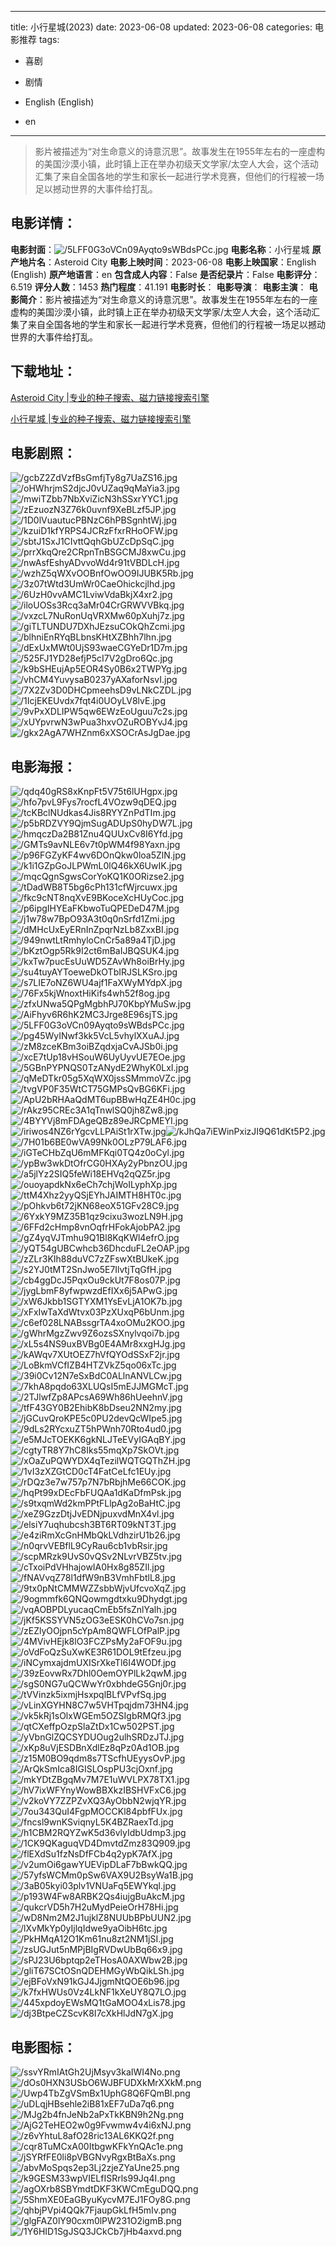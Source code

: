 
---
title: 小行星城(2023)
date: 2023-06-08
updated: 2023-06-08
categories: 电影推荐
tags:
- 喜剧
- 剧情

- English (English)
- en
---


> 影片被描述为“对生命意义的诗意沉思”。故事发生在1955年左右的一座虚构的美国沙漠小镇，此时镇上正在举办初级天文学家/太空人大会，这个活动汇集了来自全国各地的学生和家长一起进行学术竞赛，但他们的行程被一场足以撼动世界的大事件给打乱。

## **电影详情**：

**电影封面**：<img src="https://image.tmdb.org/t/p/w200/5LFF0G3oVCn09Ayqto9sWBdsPCc.jpg" alt="/5LFF0G3oVCn09Ayqto9sWBdsPCc.jpg" title="/5LFF0G3oVCn09Ayqto9sWBdsPCc.jpg">
**电影名称**：小行星城
**原产地片名**：Asteroid City
**电影上映时间**：2023-06-08
**电影上映国家**：English (English)
**原产地语言**：en
**包含成人内容**：False
**是否纪录片**：False
**电影评分**：6.519
**评分人数**：1453
**热门程度**：41.191
**电影时长**：
**电影导演**：
**电影主演**：
**电影简介**：影片被描述为“对生命意义的诗意沉思”。故事发生在1955年左右的一座虚构的美国沙漠小镇，此时镇上正在举办初级天文学家/太空人大会，这个活动汇集了来自全国各地的学生和家长一起进行学术竞赛，但他们的行程被一场足以撼动世界的大事件给打乱。

## **下载地址**：
[Asteroid City |专业的种子搜索、磁力链接搜索引擎](https://movie.amd794.com:2083/?search=Asteroid%20City&ordering=&mode=match_phrase&page_size=10&page=1)

[小行星城 |专业的种子搜索、磁力链接搜索引擎](https://movie.amd794.com:2083/?search=%E5%B0%8F%E8%A1%8C%E6%98%9F%E5%9F%8E&ordering=&mode=match_phrase&page_size=10&page=1)
 

## **电影剧照**：
<img src="https://image.tmdb.org/t/p/original/gcbZ2ZdVzfBsGmfjTy8g7UaZS16.jpg" alt="/gcbZ2ZdVzfBsGmfjTy8g7UaZS16.jpg" title="/gcbZ2ZdVzfBsGmfjTy8g7UaZS16.jpg"><img src="https://image.tmdb.org/t/p/original/oHWhrjmS2djcJ0vUZaq9qMaYia3.jpg" alt="/oHWhrjmS2djcJ0vUZaq9qMaYia3.jpg" title="/oHWhrjmS2djcJ0vUZaq9qMaYia3.jpg"><img src="https://image.tmdb.org/t/p/original/mwiTZbb7NbXviZicN3hSSxrYYC1.jpg" alt="/mwiTZbb7NbXviZicN3hSSxrYYC1.jpg" title="/mwiTZbb7NbXviZicN3hSSxrYYC1.jpg"><img src="https://image.tmdb.org/t/p/original/zEzuozN3Z76k0uvnf9XeBLzf5JP.jpg" alt="/zEzuozN3Z76k0uvnf9XeBLzf5JP.jpg" title="/zEzuozN3Z76k0uvnf9XeBLzf5JP.jpg"><img src="https://image.tmdb.org/t/p/original/1D0lVuautucPBNzC6hPBSgnhtWj.jpg" alt="/1D0lVuautucPBNzC6hPBSgnhtWj.jpg" title="/1D0lVuautucPBNzC6hPBSgnhtWj.jpg"><img src="https://image.tmdb.org/t/p/original/kzuiD1kfYRPS4JCRzFfxrRHoOFW.jpg" alt="/kzuiD1kfYRPS4JCRzFfxrRHoOFW.jpg" title="/kzuiD1kfYRPS4JCRzFfxrRHoOFW.jpg"><img src="https://image.tmdb.org/t/p/original/sbtJ1SxJ1CIvttQqhGbUZcDpSqC.jpg" alt="/sbtJ1SxJ1CIvttQqhGbUZcDpSqC.jpg" title="/sbtJ1SxJ1CIvttQqhGbUZcDpSqC.jpg"><img src="https://image.tmdb.org/t/p/original/prrXkqQre2CRpnTnBSGCMJ8xwCu.jpg" alt="/prrXkqQre2CRpnTnBSGCMJ8xwCu.jpg" title="/prrXkqQre2CRpnTnBSGCMJ8xwCu.jpg"><img src="https://image.tmdb.org/t/p/original/nwAsfEshyADvvoWd4r91tVBDLcH.jpg" alt="/nwAsfEshyADvvoWd4r91tVBDLcH.jpg" title="/nwAsfEshyADvvoWd4r91tVBDLcH.jpg"><img src="https://image.tmdb.org/t/p/original/wzhZ5qWXvOOBnfOwOO9IJUBK5Rb.jpg" alt="/wzhZ5qWXvOOBnfOwOO9IJUBK5Rb.jpg" title="/wzhZ5qWXvOOBnfOwOO9IJUBK5Rb.jpg"><img src="https://image.tmdb.org/t/p/original/3z07tWtd3UmWr0CaeOhickcjlhd.jpg" alt="/3z07tWtd3UmWr0CaeOhickcjlhd.jpg" title="/3z07tWtd3UmWr0CaeOhickcjlhd.jpg"><img src="https://image.tmdb.org/t/p/original/6UzH0vvAMC1LviwVdaBkjX4xr2.jpg" alt="/6UzH0vvAMC1LviwVdaBkjX4xr2.jpg" title="/6UzH0vvAMC1LviwVdaBkjX4xr2.jpg"><img src="https://image.tmdb.org/t/p/original/iloUOSs3Rcq3aMr04CrGRWVVBkq.jpg" alt="/iloUOSs3Rcq3aMr04CrGRWVVBkq.jpg" title="/iloUOSs3Rcq3aMr04CrGRWVVBkq.jpg"><img src="https://image.tmdb.org/t/p/original/vxzcL7NuRonUqVRXMw60pXuhj7z.jpg" alt="/vxzcL7NuRonUqVRXMw60pXuhj7z.jpg" title="/vxzcL7NuRonUqVRXMw60pXuhj7z.jpg"><img src="https://image.tmdb.org/t/p/original/giTLTUNDU7DXhJEzsuCOkQhZcmi.jpg" alt="/giTLTUNDU7DXhJEzsuCOkQhZcmi.jpg" title="/giTLTUNDU7DXhJEzsuCOkQhZcmi.jpg"><img src="https://image.tmdb.org/t/p/original/blhniEnRYqBLbnsKHtXZBhh7lhn.jpg" alt="/blhniEnRYqBLbnsKHtXZBhh7lhn.jpg" title="/blhniEnRYqBLbnsKHtXZBhh7lhn.jpg"><img src="https://image.tmdb.org/t/p/original/dExUxMWt0UjS93waeCGYeDr1D7m.jpg" alt="/dExUxMWt0UjS93waeCGYeDr1D7m.jpg" title="/dExUxMWt0UjS93waeCGYeDr1D7m.jpg"><img src="https://image.tmdb.org/t/p/original/525FJ1YD28efjP5cI7V2gDro6Qc.jpg" alt="/525FJ1YD28efjP5cI7V2gDro6Qc.jpg" title="/525FJ1YD28efjP5cI7V2gDro6Qc.jpg"><img src="https://image.tmdb.org/t/p/original/k9bSHEujAp5EOR4Sy0B6x2TWPYg.jpg" alt="/k9bSHEujAp5EOR4Sy0B6x2TWPYg.jpg" title="/k9bSHEujAp5EOR4Sy0B6x2TWPYg.jpg"><img src="https://image.tmdb.org/t/p/original/vhCM4YuvysaB0237yAXaforNsvI.jpg" alt="/vhCM4YuvysaB0237yAXaforNsvI.jpg" title="/vhCM4YuvysaB0237yAXaforNsvI.jpg"><img src="https://image.tmdb.org/t/p/original/7X2Zv3D0DHCpmeehsD9vLNkCZDL.jpg" alt="/7X2Zv3D0DHCpmeehsD9vLNkCZDL.jpg" title="/7X2Zv3D0DHCpmeehsD9vLNkCZDL.jpg"><img src="https://image.tmdb.org/t/p/original/1IcjEKEUvdx7fqt4i0UOyLV8lvE.jpg" alt="/1IcjEKEUvdx7fqt4i0UOyLV8lvE.jpg" title="/1IcjEKEUvdx7fqt4i0UOyLV8lvE.jpg"><img src="https://image.tmdb.org/t/p/original/9vPxXDLIPW5qw6EWzEoUguu7c2s.jpg" alt="/9vPxXDLIPW5qw6EWzEoUguu7c2s.jpg" title="/9vPxXDLIPW5qw6EWzEoUguu7c2s.jpg"><img src="https://image.tmdb.org/t/p/original/xUYpvrwN3wPua3hxvOZuROBYvJ4.jpg" alt="/xUYpvrwN3wPua3hxvOZuROBYvJ4.jpg" title="/xUYpvrwN3wPua3hxvOZuROBYvJ4.jpg"><img src="https://image.tmdb.org/t/p/original/gkx2AgA7WHZnm6xXSOCrAsJgDae.jpg" alt="/gkx2AgA7WHZnm6xXSOCrAsJgDae.jpg" title="/gkx2AgA7WHZnm6xXSOCrAsJgDae.jpg">

## **电影海报**：
<img src="https://image.tmdb.org/t/p/original/qdq40gRS8xKnpFt5V75t6lUHgpx.jpg" alt="/qdq40gRS8xKnpFt5V75t6lUHgpx.jpg" title="/qdq40gRS8xKnpFt5V75t6lUHgpx.jpg"><img src="https://image.tmdb.org/t/p/original/hfo7pvL9Fys7rocfL4VOzw9qDEQ.jpg" alt="/hfo7pvL9Fys7rocfL4VOzw9qDEQ.jpg" title="/hfo7pvL9Fys7rocfL4VOzw9qDEQ.jpg"><img src="https://image.tmdb.org/t/p/original/tcKBclNUdkas4Jis8RYYZnPdTIm.jpg" alt="/tcKBclNUdkas4Jis8RYYZnPdTIm.jpg" title="/tcKBclNUdkas4Jis8RYYZnPdTIm.jpg"><img src="https://image.tmdb.org/t/p/original/p5bRDZVY9QjmSugADUpS0hyDW7L.jpg" alt="/p5bRDZVY9QjmSugADUpS0hyDW7L.jpg" title="/p5bRDZVY9QjmSugADUpS0hyDW7L.jpg"><img src="https://image.tmdb.org/t/p/original/hmqczDa2B81Znu4QUUxCv8I6Yfd.jpg" alt="/hmqczDa2B81Znu4QUUxCv8I6Yfd.jpg" title="/hmqczDa2B81Znu4QUUxCv8I6Yfd.jpg"><img src="https://image.tmdb.org/t/p/original/GMTs9avNLE6v7t0pWM4f98Yaxn.jpg" alt="/GMTs9avNLE6v7t0pWM4f98Yaxn.jpg" title="/GMTs9avNLE6v7t0pWM4f98Yaxn.jpg"><img src="https://image.tmdb.org/t/p/original/p96FGZyKF4wv6DOnQkw0loa5ZlN.jpg" alt="/p96FGZyKF4wv6DOnQkw0loa5ZlN.jpg" title="/p96FGZyKF4wv6DOnQkw0loa5ZlN.jpg"><img src="https://image.tmdb.org/t/p/original/k1i1GZpGoJLPWmL0lQ46kX6UwIK.jpg" alt="/k1i1GZpGoJLPWmL0lQ46kX6UwIK.jpg" title="/k1i1GZpGoJLPWmL0lQ46kX6UwIK.jpg"><img src="https://image.tmdb.org/t/p/original/mqcQgnSgwsCorYoKQ1K0ORizse2.jpg" alt="/mqcQgnSgwsCorYoKQ1K0ORizse2.jpg" title="/mqcQgnSgwsCorYoKQ1K0ORizse2.jpg"><img src="https://image.tmdb.org/t/p/original/tDadWB8T5bg6cPh131cfWjrcuwx.jpg" alt="/tDadWB8T5bg6cPh131cfWjrcuwx.jpg" title="/tDadWB8T5bg6cPh131cfWjrcuwx.jpg"><img src="https://image.tmdb.org/t/p/original/fkc9cNT8nqXvE9BKoceXcHUyCoc.jpg" alt="/fkc9cNT8nqXvE9BKoceXcHUyCoc.jpg" title="/fkc9cNT8nqXvE9BKoceXcHUyCoc.jpg"><img src="https://image.tmdb.org/t/p/original/p6ipgIHYEaFKbwoTuQPEDeD47M.jpg" alt="/p6ipgIHYEaFKbwoTuQPEDeD47M.jpg" title="/p6ipgIHYEaFKbwoTuQPEDeD47M.jpg"><img src="https://image.tmdb.org/t/p/original/j1w78w7BpO93A3t0q0nSrfd1Zmi.jpg" alt="/j1w78w7BpO93A3t0q0nSrfd1Zmi.jpg" title="/j1w78w7BpO93A3t0q0nSrfd1Zmi.jpg"><img src="https://image.tmdb.org/t/p/original/dMHcUxEyERnInZpqrNzLb8ZxxBI.jpg" alt="/dMHcUxEyERnInZpqrNzLb8ZxxBI.jpg" title="/dMHcUxEyERnInZpqrNzLb8ZxxBI.jpg"><img src="https://image.tmdb.org/t/p/original/949nwtLtRmhyloCnCr5a89a4TjD.jpg" alt="/949nwtLtRmhyloCnCr5a89a4TjD.jpg" title="/949nwtLtRmhyloCnCr5a89a4TjD.jpg"><img src="https://image.tmdb.org/t/p/original/bKztOgp5Rk9I2ct6mBaIJBQSUK4.jpg" alt="/bKztOgp5Rk9I2ct6mBaIJBQSUK4.jpg" title="/bKztOgp5Rk9I2ct6mBaIJBQSUK4.jpg"><img src="https://image.tmdb.org/t/p/original/kxTw7pucEsUuWD5ZAvWh8oiBrHy.jpg" alt="/kxTw7pucEsUuWD5ZAvWh8oiBrHy.jpg" title="/kxTw7pucEsUuWD5ZAvWh8oiBrHy.jpg"><img src="https://image.tmdb.org/t/p/original/su4tuyAYToeweDkOTbIRJSLKSro.jpg" alt="/su4tuyAYToeweDkOTbIRJSLKSro.jpg" title="/su4tuyAYToeweDkOTbIRJSLKSro.jpg"><img src="https://image.tmdb.org/t/p/original/s7LIE7oNZ6WU4ajf1FaXWyMYdpX.jpg" alt="/s7LIE7oNZ6WU4ajf1FaXWyMYdpX.jpg" title="/s7LIE7oNZ6WU4ajf1FaXWyMYdpX.jpg"><img src="https://image.tmdb.org/t/p/original/76Fx5kjWnoxtHiKifs4wh52f8og.jpg" alt="/76Fx5kjWnoxtHiKifs4wh52f8og.jpg" title="/76Fx5kjWnoxtHiKifs4wh52f8og.jpg"><img src="https://image.tmdb.org/t/p/original/zfxUNwa5QPgMgbhPJ70KbpYMuSw.jpg" alt="/zfxUNwa5QPgMgbhPJ70KbpYMuSw.jpg" title="/zfxUNwa5QPgMgbhPJ70KbpYMuSw.jpg"><img src="https://image.tmdb.org/t/p/original/AiFhyv6R6hK2MC3Jrge8E96sjTS.jpg" alt="/AiFhyv6R6hK2MC3Jrge8E96sjTS.jpg" title="/AiFhyv6R6hK2MC3Jrge8E96sjTS.jpg"><img src="https://image.tmdb.org/t/p/original/5LFF0G3oVCn09Ayqto9sWBdsPCc.jpg" alt="/5LFF0G3oVCn09Ayqto9sWBdsPCc.jpg" title="/5LFF0G3oVCn09Ayqto9sWBdsPCc.jpg"><img src="https://image.tmdb.org/t/p/original/pg45WyINwf3kk5VcL5vhylXXuAJ.jpg" alt="/pg45WyINwf3kk5VcL5vhylXXuAJ.jpg" title="/pg45WyINwf3kk5VcL5vhylXXuAJ.jpg"><img src="https://image.tmdb.org/t/p/original/zM8zceKBm3oiBZqdxjaCvAJSb0i.jpg" alt="/zM8zceKBm3oiBZqdxjaCvAJSb0i.jpg" title="/zM8zceKBm3oiBZqdxjaCvAJSb0i.jpg"><img src="https://image.tmdb.org/t/p/original/xcE7tUp18vHSouW6UyUyvUE7EOe.jpg" alt="/xcE7tUp18vHSouW6UyUyvUE7EOe.jpg" title="/xcE7tUp18vHSouW6UyUyvUE7EOe.jpg"><img src="https://image.tmdb.org/t/p/original/5GBnPYPNQS0TzANydE2WhyK0LxI.jpg" alt="/5GBnPYPNQS0TzANydE2WhyK0LxI.jpg" title="/5GBnPYPNQS0TzANydE2WhyK0LxI.jpg"><img src="https://image.tmdb.org/t/p/original/qMeDTkr05g5XqWX0jssSMmmoVZc.jpg" alt="/qMeDTkr05g5XqWX0jssSMmmoVZc.jpg" title="/qMeDTkr05g5XqWX0jssSMmmoVZc.jpg"><img src="https://image.tmdb.org/t/p/original/tvgVP0F35WtCT75GMPsQvBG6KFi.jpg" alt="/tvgVP0F35WtCT75GMPsQvBG6KFi.jpg" title="/tvgVP0F35WtCT75GMPsQvBG6KFi.jpg"><img src="https://image.tmdb.org/t/p/original/ApU2bRHAaQdMT6upBBwHqZE4H0c.jpg" alt="/ApU2bRHAaQdMT6upBBwHqZE4H0c.jpg" title="/ApU2bRHAaQdMT6upBBwHqZE4H0c.jpg"><img src="https://image.tmdb.org/t/p/original/rAkz95CREc3A1qTnwlSQ0jh8Zw8.jpg" alt="/rAkz95CREc3A1qTnwlSQ0jh8Zw8.jpg" title="/rAkz95CREc3A1qTnwlSQ0jh8Zw8.jpg"><img src="https://image.tmdb.org/t/p/original/4BYYVj8mFDAgeQBz89eJRCpMEYI.jpg" alt="/4BYYVj8mFDAgeQBz89eJRCpMEYI.jpg" title="/4BYYVj8mFDAgeQBz89eJRCpMEYI.jpg"><img src="https://image.tmdb.org/t/p/original/iriwos4NZ6rYgcvLLPAiSt1rXTw.jpg" alt="/iriwos4NZ6rYgcvLLPAiSt1rXTw.jpg" title="/iriwos4NZ6rYgcvLLPAiSt1rXTw.jpg"><img src="https://image.tmdb.org/t/p/original/kJhQa7iEWinPxizJI9Q61dKt5P2.jpg" alt="/kJhQa7iEWinPxizJI9Q61dKt5P2.jpg" title="/kJhQa7iEWinPxizJI9Q61dKt5P2.jpg"><img src="https://image.tmdb.org/t/p/original/7H01b6BE0wVA99Nk0OLzP79LAF6.jpg" alt="/7H01b6BE0wVA99Nk0OLzP79LAF6.jpg" title="/7H01b6BE0wVA99Nk0OLzP79LAF6.jpg"><img src="https://image.tmdb.org/t/p/original/iGTeCHbZqU6mMFKqi0TQ4z0oCyl.jpg" alt="/iGTeCHbZqU6mMFKqi0TQ4z0oCyl.jpg" title="/iGTeCHbZqU6mMFKqi0TQ4z0oCyl.jpg"><img src="https://image.tmdb.org/t/p/original/ypBw3wkDtOfrCG0HXAy2yPbnzOU.jpg" alt="/ypBw3wkDtOfrCG0HXAy2yPbnzOU.jpg" title="/ypBw3wkDtOfrCG0HXAy2yPbnzOU.jpg"><img src="https://image.tmdb.org/t/p/original/a5jlYz2SIQ5feWi18EHVq2qQZ5r.jpg" alt="/a5jlYz2SIQ5feWi18EHVq2qQZ5r.jpg" title="/a5jlYz2SIQ5feWi18EHVq2qQZ5r.jpg"><img src="https://image.tmdb.org/t/p/original/ouoyapdkNx6eCh7chjWoILyphXp.jpg" alt="/ouoyapdkNx6eCh7chjWoILyphXp.jpg" title="/ouoyapdkNx6eCh7chjWoILyphXp.jpg"><img src="https://image.tmdb.org/t/p/original/ttM4Xhz2yyQSjEYhJAIMTH8HT0c.jpg" alt="/ttM4Xhz2yyQSjEYhJAIMTH8HT0c.jpg" title="/ttM4Xhz2yyQSjEYhJAIMTH8HT0c.jpg"><img src="https://image.tmdb.org/t/p/original/pOhkvb6t72jKN68eoX51GFv28C9.jpg" alt="/pOhkvb6t72jKN68eoX51GFv28C9.jpg" title="/pOhkvb6t72jKN68eoX51GFv28C9.jpg"><img src="https://image.tmdb.org/t/p/original/6YxkY9MZ35B1qz9cixu3wozLN9H.jpg" alt="/6YxkY9MZ35B1qz9cixu3wozLN9H.jpg" title="/6YxkY9MZ35B1qz9cixu3wozLN9H.jpg"><img src="https://image.tmdb.org/t/p/original/6FFd2cHmp8vnOqfrHFokAjobPA2.jpg" alt="/6FFd2cHmp8vnOqfrHFokAjobPA2.jpg" title="/6FFd2cHmp8vnOqfrHFokAjobPA2.jpg"><img src="https://image.tmdb.org/t/p/original/gZ4yqVJTmhu9Q1Bl8KqKWl4efrO.jpg" alt="/gZ4yqVJTmhu9Q1Bl8KqKWl4efrO.jpg" title="/gZ4yqVJTmhu9Q1Bl8KqKWl4efrO.jpg"><img src="https://image.tmdb.org/t/p/original/yQT54gUBCwhcb36DhcduFL2eOAP.jpg" alt="/yQT54gUBCwhcb36DhcduFL2eOAP.jpg" title="/yQT54gUBCwhcb36DhcduFL2eOAP.jpg"><img src="https://image.tmdb.org/t/p/original/zZLr3KIh88duVC7zZFswXtBUkeK.jpg" alt="/zZLr3KIh88duVC7zZFswXtBUkeK.jpg" title="/zZLr3KIh88duVC7zZFswXtBUkeK.jpg"><img src="https://image.tmdb.org/t/p/original/s2YJ0tMT2SnJwo5E7IlvtjTqGfH.jpg" alt="/s2YJ0tMT2SnJwo5E7IlvtjTqGfH.jpg" title="/s2YJ0tMT2SnJwo5E7IlvtjTqGfH.jpg"><img src="https://image.tmdb.org/t/p/original/cb4ggDcJ5PqxOu9ckUt7F8os07P.jpg" alt="/cb4ggDcJ5PqxOu9ckUt7F8os07P.jpg" title="/cb4ggDcJ5PqxOu9ckUt7F8os07P.jpg"><img src="https://image.tmdb.org/t/p/original/jygLbmF8yfwpwzdEfIXx6j5APwG.jpg" alt="/jygLbmF8yfwpwzdEfIXx6j5APwG.jpg" title="/jygLbmF8yfwpwzdEfIXx6j5APwG.jpg"><img src="https://image.tmdb.org/t/p/original/xW6Jkbb1SGTYXM1YsEvLjA1OK7b.jpg" alt="/xW6Jkbb1SGTYXM1YsEvLjA1OK7b.jpg" title="/xW6Jkbb1SGTYXM1YsEvLjA1OK7b.jpg"><img src="https://image.tmdb.org/t/p/original/xFxIwTaXdWtvx03PzXUxqP6bUnm.jpg" alt="/xFxIwTaXdWtvx03PzXUxqP6bUnm.jpg" title="/xFxIwTaXdWtvx03PzXUxqP6bUnm.jpg"><img src="https://image.tmdb.org/t/p/original/c6ef028LNABssgrTA4xoOMu2KOO.jpg" alt="/c6ef028LNABssgrTA4xoOMu2KOO.jpg" title="/c6ef028LNABssgrTA4xoOMu2KOO.jpg"><img src="https://image.tmdb.org/t/p/original/gWhrMgzZwv9Z6ozsSXnylvqoi7b.jpg" alt="/gWhrMgzZwv9Z6ozsSXnylvqoi7b.jpg" title="/gWhrMgzZwv9Z6ozsSXnylvqoi7b.jpg"><img src="https://image.tmdb.org/t/p/original/xL5s4NS9uxBVBg0E4AMr8xxgHJg.jpg" alt="/xL5s4NS9uxBVBg0E4AMr8xxgHJg.jpg" title="/xL5s4NS9uxBVBg0E4AMr8xxgHJg.jpg"><img src="https://image.tmdb.org/t/p/original/kAWqv7XUtOEZ7hVfQYOdSSxF2jr.jpg" alt="/kAWqv7XUtOEZ7hVfQYOdSSxF2jr.jpg" title="/kAWqv7XUtOEZ7hVfQYOdSSxF2jr.jpg"><img src="https://image.tmdb.org/t/p/original/LoBkmVCfIZB4HTZVkZ5qo06xTc.jpg" alt="/LoBkmVCfIZB4HTZVkZ5qo06xTc.jpg" title="/LoBkmVCfIZB4HTZVkZ5qo06xTc.jpg"><img src="https://image.tmdb.org/t/p/original/39i0Cv12N7eSxBdC0ALlnANVLCw.jpg" alt="/39i0Cv12N7eSxBdC0ALlnANVLCw.jpg" title="/39i0Cv12N7eSxBdC0ALlnANVLCw.jpg"><img src="https://image.tmdb.org/t/p/original/7khA8pqdo63XLUQsI5mEJJMGMcT.jpg" alt="/7khA8pqdo63XLUQsI5mEJJMGMcT.jpg" title="/7khA8pqdo63XLUQsI5mEJJMGMcT.jpg"><img src="https://image.tmdb.org/t/p/original/2TJlwfZp8APcsA69Wh86hUeehnV.jpg" alt="/2TJlwfZp8APcsA69Wh86hUeehnV.jpg" title="/2TJlwfZp8APcsA69Wh86hUeehnV.jpg"><img src="https://image.tmdb.org/t/p/original/tfF43GY0B2EhibK8bDseu2NN2my.jpg" alt="/tfF43GY0B2EhibK8bDseu2NN2my.jpg" title="/tfF43GY0B2EhibK8bDseu2NN2my.jpg"><img src="https://image.tmdb.org/t/p/original/jGCuvQroKPE5c0PU2devQcWIpe5.jpg" alt="/jGCuvQroKPE5c0PU2devQcWIpe5.jpg" title="/jGCuvQroKPE5c0PU2devQcWIpe5.jpg"><img src="https://image.tmdb.org/t/p/original/9dLs2RYcxuZT5hPWnh70Rto4ud0.jpg" alt="/9dLs2RYcxuZT5hPWnh70Rto4ud0.jpg" title="/9dLs2RYcxuZT5hPWnh70Rto4ud0.jpg"><img src="https://image.tmdb.org/t/p/original/e5MJcTOEKK6gkNLJTeEVyIGAqBY.jpg" alt="/e5MJcTOEKK6gkNLJTeEVyIGAqBY.jpg" title="/e5MJcTOEKK6gkNLJTeEVyIGAqBY.jpg"><img src="https://image.tmdb.org/t/p/original/cgtyTR8Y7hC8Iks55mqXp7SkOVt.jpg" alt="/cgtyTR8Y7hC8Iks55mqXp7SkOVt.jpg" title="/cgtyTR8Y7hC8Iks55mqXp7SkOVt.jpg"><img src="https://image.tmdb.org/t/p/original/xOaZuPQWYDX4qTezilWQTGQThZH.jpg" alt="/xOaZuPQWYDX4qTezilWQTGQThZH.jpg" title="/xOaZuPQWYDX4qTezilWQTGQThZH.jpg"><img src="https://image.tmdb.org/t/p/original/1vI3zXZGtCD0cT4FatCeLfc1EUy.jpg" alt="/1vI3zXZGtCD0cT4FatCeLfc1EUy.jpg" title="/1vI3zXZGtCD0cT4FatCeLfc1EUy.jpg"><img src="https://image.tmdb.org/t/p/original/rDQz3e7w757p7N7bRbjhMe66COK.jpg" alt="/rDQz3e7w757p7N7bRbjhMe66COK.jpg" title="/rDQz3e7w757p7N7bRbjhMe66COK.jpg"><img src="https://image.tmdb.org/t/p/original/hqPt99xDEcFbFUQAa1dKaDfmPsk.jpg" alt="/hqPt99xDEcFbFUQAa1dKaDfmPsk.jpg" title="/hqPt99xDEcFbFUQAa1dKaDfmPsk.jpg"><img src="https://image.tmdb.org/t/p/original/s9txqmWd2kmPPtFLlpAg2oBaHtC.jpg" alt="/s9txqmWd2kmPPtFLlpAg2oBaHtC.jpg" title="/s9txqmWd2kmPPtFLlpAg2oBaHtC.jpg"><img src="https://image.tmdb.org/t/p/original/xeZ9GzzDtjJvEDNjpuxvdMnX4vl.jpg" alt="/xeZ9GzzDtjJvEDNjpuxvdMnX4vl.jpg" title="/xeZ9GzzDtjJvEDNjpuxvdMnX4vl.jpg"><img src="https://image.tmdb.org/t/p/original/elsiY7uqhubcsh3BT6RT09kNT3T.jpg" alt="/elsiY7uqhubcsh3BT6RT09kNT3T.jpg" title="/elsiY7uqhubcsh3BT6RT09kNT3T.jpg"><img src="https://image.tmdb.org/t/p/original/e4ziRmXcGnHMbQkLVdhzirU1b26.jpg" alt="/e4ziRmXcGnHMbQkLVdhzirU1b26.jpg" title="/e4ziRmXcGnHMbQkLVdhzirU1b26.jpg"><img src="https://image.tmdb.org/t/p/original/n0qrvVEBflL9CyRau6cb1vbRsir.jpg" alt="/n0qrvVEBflL9CyRau6cb1vbRsir.jpg" title="/n0qrvVEBflL9CyRau6cb1vbRsir.jpg"><img src="https://image.tmdb.org/t/p/original/scpMRzk9UvS0vQSv2NLvrVBZ5tv.jpg" alt="/scpMRzk9UvS0vQSv2NLvrVBZ5tv.jpg" title="/scpMRzk9UvS0vQSv2NLvrVBZ5tv.jpg"><img src="https://image.tmdb.org/t/p/original/cTxoiPdVHhajowIA0Hx8g85ZIl.jpg" alt="/cTxoiPdVHhajowIA0Hx8g85ZIl.jpg" title="/cTxoiPdVHhajowIA0Hx8g85ZIl.jpg"><img src="https://image.tmdb.org/t/p/original/fNAVvqZ78l1dfW9nB3VmhFbtlL8.jpg" alt="/fNAVvqZ78l1dfW9nB3VmhFbtlL8.jpg" title="/fNAVvqZ78l1dfW9nB3VmhFbtlL8.jpg"><img src="https://image.tmdb.org/t/p/original/9tx0pNtCMMWZZsbbWjvUfcvoXqZ.jpg" alt="/9tx0pNtCMMWZZsbbWjvUfcvoXqZ.jpg" title="/9tx0pNtCMMWZZsbbWjvUfcvoXqZ.jpg"><img src="https://image.tmdb.org/t/p/original/9ogmmfk6QNQowmgdtxku9Dhydgt.jpg" alt="/9ogmmfk6QNQowmgdtxku9Dhydgt.jpg" title="/9ogmmfk6QNQowmgdtxku9Dhydgt.jpg"><img src="https://image.tmdb.org/t/p/original/vqAOBPDLyucaqCmEb5fsZnlYalh.jpg" alt="/vqAOBPDLyucaqCmEb5fsZnlYalh.jpg" title="/vqAOBPDLyucaqCmEb5fsZnlYalh.jpg"><img src="https://image.tmdb.org/t/p/original/jKf5KSSYVN5zOG3eESK0hCVo7sn.jpg" alt="/jKf5KSSYVN5zOG3eESK0hCVo7sn.jpg" title="/jKf5KSSYVN5zOG3eESK0hCVo7sn.jpg"><img src="https://image.tmdb.org/t/p/original/zEZlyOOjpn5cYpAm8QWFLOfPalP.jpg" alt="/zEZlyOOjpn5cYpAm8QWFLOfPalP.jpg" title="/zEZlyOOjpn5cYpAm8QWFLOfPalP.jpg"><img src="https://image.tmdb.org/t/p/original/4MVivHEjk8lO3FCZPsMy2aFOF9u.jpg" alt="/4MVivHEjk8lO3FCZPsMy2aFOF9u.jpg" title="/4MVivHEjk8lO3FCZPsMy2aFOF9u.jpg"><img src="https://image.tmdb.org/t/p/original/oVdFoQzSuXwKE3R61DOL9tEfzeu.jpg" alt="/oVdFoQzSuXwKE3R61DOL9tEfzeu.jpg" title="/oVdFoQzSuXwKE3R61DOL9tEfzeu.jpg"><img src="https://image.tmdb.org/t/p/original/iNCymxajdmUXISrXkeTl6I4WODf.jpg" alt="/iNCymxajdmUXISrXkeTl6I4WODf.jpg" title="/iNCymxajdmUXISrXkeTl6I4WODf.jpg"><img src="https://image.tmdb.org/t/p/original/39zEovwRx7Dhl0OemOYPlLk2qwM.jpg" alt="/39zEovwRx7Dhl0OemOYPlLk2qwM.jpg" title="/39zEovwRx7Dhl0OemOYPlLk2qwM.jpg"><img src="https://image.tmdb.org/t/p/original/sgS0NG7uQCWwYr0xbhdeG5Gnj0r.jpg" alt="/sgS0NG7uQCWwYr0xbhdeG5Gnj0r.jpg" title="/sgS0NG7uQCWwYr0xbhdeG5Gnj0r.jpg"><img src="https://image.tmdb.org/t/p/original/tVVinzk5ixmjHsxpqlBLfVPvfSq.jpg" alt="/tVVinzk5ixmjHsxpqlBLfVPvfSq.jpg" title="/tVVinzk5ixmjHsxpqlBLfVPvfSq.jpg"><img src="https://image.tmdb.org/t/p/original/vLinXGYHN8C7w5VHTpqjdm73HN4.jpg" alt="/vLinXGYHN8C7w5VHTpqjdm73HN4.jpg" title="/vLinXGYHN8C7w5VHTpqjdm73HN4.jpg"><img src="https://image.tmdb.org/t/p/original/vk5kRj1sOlxWGEm5OZSIgbRMQf3.jpg" alt="/vk5kRj1sOlxWGEm5OZSIgbRMQf3.jpg" title="/vk5kRj1sOlxWGEm5OZSIgbRMQf3.jpg"><img src="https://image.tmdb.org/t/p/original/qtCXeffpOzpSlaZtDx1Cw502PST.jpg" alt="/qtCXeffpOzpSlaZtDx1Cw502PST.jpg" title="/qtCXeffpOzpSlaZtDx1Cw502PST.jpg"><img src="https://image.tmdb.org/t/p/original/yVbnGlZQCSYDUOug2ulhSRDzJTJ.jpg" alt="/yVbnGlZQCSYDUOug2ulhSRDzJTJ.jpg" title="/yVbnGlZQCSYDUOug2ulhSRDzJTJ.jpg"><img src="https://image.tmdb.org/t/p/original/xKp8uVjESDBnXdlEz8qPz0Ad1OB.jpg" alt="/xKp8uVjESDBnXdlEz8qPz0Ad1OB.jpg" title="/xKp8uVjESDBnXdlEz8qPz0Ad1OB.jpg"><img src="https://image.tmdb.org/t/p/original/z15M0BO9qdm8s7TScfhUEyysOvP.jpg" alt="/z15M0BO9qdm8s7TScfhUEyysOvP.jpg" title="/z15M0BO9qdm8s7TScfhUEyysOvP.jpg"><img src="https://image.tmdb.org/t/p/original/ArQkSmIca8IGISLOspPU3cjOxnf.jpg" alt="/ArQkSmIca8IGISLOspPU3cjOxnf.jpg" title="/ArQkSmIca8IGISLOspPU3cjOxnf.jpg"><img src="https://image.tmdb.org/t/p/original/mkYDtZBgqMv7M7E1uWVLPX78TX1.jpg" alt="/mkYDtZBgqMv7M7E1uWVLPX78TX1.jpg" title="/mkYDtZBgqMv7M7E1uWVLPX78TX1.jpg"><img src="https://image.tmdb.org/t/p/original/hV7ixWFYnyWowBBXkzIBSHVFxC6.jpg" alt="/hV7ixWFYnyWowBBXkzIBSHVFxC6.jpg" title="/hV7ixWFYnyWowBBXkzIBSHVFxC6.jpg"><img src="https://image.tmdb.org/t/p/original/v2koVY7ZZPZvXQ3AyObbN2wjqYR.jpg" alt="/v2koVY7ZZPZvXQ3AyObbN2wjqYR.jpg" title="/v2koVY7ZZPZvXQ3AyObbN2wjqYR.jpg"><img src="https://image.tmdb.org/t/p/original/7ou343QuI4FgpMOCCKl84pbfFUx.jpg" alt="/7ou343QuI4FgpMOCCKl84pbfFUx.jpg" title="/7ou343QuI4FgpMOCCKl84pbfFUx.jpg"><img src="https://image.tmdb.org/t/p/original/fncsl9wnKSviqnyL5K4BZRaexTd.jpg" alt="/fncsl9wnKSviqnyL5K4BZRaexTd.jpg" title="/fncsl9wnKSviqnyL5K4BZRaexTd.jpg"><img src="https://image.tmdb.org/t/p/original/h1CBM2RQYZwK5d36vlyIdbUdmp3.jpg" alt="/h1CBM2RQYZwK5d36vlyIdbUdmp3.jpg" title="/h1CBM2RQYZwK5d36vlyIdbUdmp3.jpg"><img src="https://image.tmdb.org/t/p/original/1CK9QKaguqVD4DmvtdZmz83Q909.jpg" alt="/1CK9QKaguqVD4DmvtdZmz83Q909.jpg" title="/1CK9QKaguqVD4DmvtdZmz83Q909.jpg"><img src="https://image.tmdb.org/t/p/original/flEXdSu1fzNsDfFCb4q2ypK7AfX.jpg" alt="/flEXdSu1fzNsDfFCb4q2ypK7AfX.jpg" title="/flEXdSu1fzNsDfFCb4q2ypK7AfX.jpg"><img src="https://image.tmdb.org/t/p/original/v2umOi6gawYUEVipDLaF7bBwkQQ.jpg" alt="/v2umOi6gawYUEVipDLaF7bBwkQQ.jpg" title="/v2umOi6gawYUEVipDLaF7bBwkQQ.jpg"><img src="https://image.tmdb.org/t/p/original/57yfsWCMm0pSw6VAX9U2BsyWa1B.jpg" alt="/57yfsWCMm0pSw6VAX9U2BsyWa1B.jpg" title="/57yfsWCMm0pSw6VAX9U2BsyWa1B.jpg"><img src="https://image.tmdb.org/t/p/original/3aB05kyi03plv1VNUaFq5EWYkql.jpg" alt="/3aB05kyi03plv1VNUaFq5EWYkql.jpg" title="/3aB05kyi03plv1VNUaFq5EWYkql.jpg"><img src="https://image.tmdb.org/t/p/original/p193W4Fw8ARBK2Qs4iujgBuAkcM.jpg" alt="/p193W4Fw8ARBK2Qs4iujgBuAkcM.jpg" title="/p193W4Fw8ARBK2Qs4iujgBuAkcM.jpg"><img src="https://image.tmdb.org/t/p/original/qukcrVD5h7H2uMydPeieOrH78Hi.jpg" alt="/qukcrVD5h7H2uMydPeieOrH78Hi.jpg" title="/qukcrVD5h7H2uMydPeieOrH78Hi.jpg"><img src="https://image.tmdb.org/t/p/original/wD8Nm2M2J1ujklZ8NUUbBPbUUN2.jpg" alt="/wD8Nm2M2J1ujklZ8NUUbBPbUUN2.jpg" title="/wD8Nm2M2J1ujklZ8NUUbBPbUUN2.jpg"><img src="https://image.tmdb.org/t/p/original/lXvMkYp0yIjlqIdwe9yaOibH6tc.jpg" alt="/lXvMkYp0yIjlqIdwe9yaOibH6tc.jpg" title="/lXvMkYp0yIjlqIdwe9yaOibH6tc.jpg"><img src="https://image.tmdb.org/t/p/original/PkHMqA12O1Km61nu8zt2NM1jSI.jpg" alt="/PkHMqA12O1Km61nu8zt2NM1jSI.jpg" title="/PkHMqA12O1Km61nu8zt2NM1jSI.jpg"><img src="https://image.tmdb.org/t/p/original/zsUGJut5nMPjBIgRVDwUbBq66x9.jpg" alt="/zsUGJut5nMPjBIgRVDwUbBq66x9.jpg" title="/zsUGJut5nMPjBIgRVDwUbBq66x9.jpg"><img src="https://image.tmdb.org/t/p/original/sPJ23U6bptqp2eTHosA0AXWbw2B.jpg" alt="/sPJ23U6bptqp2eTHosA0AXWbw2B.jpg" title="/sPJ23U6bptqp2eTHosA0AXWbw2B.jpg"><img src="https://image.tmdb.org/t/p/original/gliT67SCtOSnQDEHMGyWbQikLSh.jpg" alt="/gliT67SCtOSnQDEHMGyWbQikLSh.jpg" title="/gliT67SCtOSnQDEHMGyWbQikLSh.jpg"><img src="https://image.tmdb.org/t/p/original/ejBFoVxN91kGJ4JjgmNtQOE6b96.jpg" alt="/ejBFoVxN91kGJ4JjgmNtQOE6b96.jpg" title="/ejBFoVxN91kGJ4JjgmNtQOE6b96.jpg"><img src="https://image.tmdb.org/t/p/original/k7fxHWUs0Vz4LkNF1kXeUY8Q7LO.jpg" alt="/k7fxHWUs0Vz4LkNF1kXeUY8Q7LO.jpg" title="/k7fxHWUs0Vz4LkNF1kXeUY8Q7LO.jpg"><img src="https://image.tmdb.org/t/p/original/445xpdoyEWsMQ1tGaMOO4xLis78.jpg" alt="/445xpdoyEWsMQ1tGaMOO4xLis78.jpg" title="/445xpdoyEWsMQ1tGaMOO4xLis78.jpg"><img src="https://image.tmdb.org/t/p/original/dj3BtpeCZScvK8I7cXkHlJdN7gX.jpg" alt="/dj3BtpeCZScvK8I7cXkHlJdN7gX.jpg" title="/dj3BtpeCZScvK8I7cXkHlJdN7gX.jpg">

## **电影图标**：
<img src="https://image.tmdb.org/t/p/original/ssvYRmIAtGh2UjMsyv3kaIWI4No.png" alt="/ssvYRmIAtGh2UjMsyv3kaIWI4No.png" title="/ssvYRmIAtGh2UjMsyv3kaIWI4No.png"><img src="https://image.tmdb.org/t/p/original/dOs0HXN3USbO6WJBFUDXkMrXXkM.png" alt="/dOs0HXN3USbO6WJBFUDXkMrXXkM.png" title="/dOs0HXN3USbO6WJBFUDXkMrXXkM.png"><img src="https://image.tmdb.org/t/p/original/Uwp4TbZgVSmBx1UphG8Q6FQmBl.png" alt="/Uwp4TbZgVSmBx1UphG8Q6FQmBl.png" title="/Uwp4TbZgVSmBx1UphG8Q6FQmBl.png"><img src="https://image.tmdb.org/t/p/original/uDLqjHBsehle2iB81xEF7uDa7q6.png" alt="/uDLqjHBsehle2iB81xEF7uDa7q6.png" title="/uDLqjHBsehle2iB81xEF7uDa7q6.png"><img src="https://image.tmdb.org/t/p/original/MJg2b4fnJeNb2aPxTkKBN9h2Ng.png" alt="/MJg2b4fnJeNb2aPxTkKBN9h2Ng.png" title="/MJg2b4fnJeNb2aPxTkKBN9h2Ng.png"><img src="https://image.tmdb.org/t/p/original/AjG2TeHEO2w0g9Fvwmw4v4i6xNJ.png" alt="/AjG2TeHEO2w0g9Fvwmw4v4i6xNJ.png" title="/AjG2TeHEO2w0g9Fvwmw4v4i6xNJ.png"><img src="https://image.tmdb.org/t/p/original/z6vYhtuL8afO28ric13AL6KKQ2f.png" alt="/z6vYhtuL8afO28ric13AL6KKQ2f.png" title="/z6vYhtuL8afO28ric13AL6KKQ2f.png"><img src="https://image.tmdb.org/t/p/original/cqr8TuMCxA00ItbgwKFkYnQAc1e.png" alt="/cqr8TuMCxA00ItbgwKFkYnQAc1e.png" title="/cqr8TuMCxA00ItbgwKFkYnQAc1e.png"><img src="https://image.tmdb.org/t/p/original/jSYRfFE0li8pVBGNvyRgxBtBaXs.png" alt="/jSYRfFE0li8pVBGNvyRgxBtBaXs.png" title="/jSYRfFE0li8pVBGNvyRgxBtBaXs.png"><img src="https://image.tmdb.org/t/p/original/abvMoSpqs2ep3Lj2zjeZYaUne25.png" alt="/abvMoSpqs2ep3Lj2zjeZYaUne25.png" title="/abvMoSpqs2ep3Lj2zjeZYaUne25.png"><img src="https://image.tmdb.org/t/p/original/k9GESM33wpVIELfISRrls99Jq4I.png" alt="/k9GESM33wpVIELfISRrls99Jq4I.png" title="/k9GESM33wpVIELfISRrls99Jq4I.png"><img src="https://image.tmdb.org/t/p/original/agOXrb8SBYmdtDKF3KWCmEguDQQ.png" alt="/agOXrb8SBYmdtDKF3KWCmEguDQQ.png" title="/agOXrb8SBYmdtDKF3KWCmEguDQQ.png"><img src="https://image.tmdb.org/t/p/original/5ShmXE0EaGByuKycvM7EJ1FOy8G.png" alt="/5ShmXE0EaGByuKycvM7EJ1FOy8G.png" title="/5ShmXE0EaGByuKycvM7EJ1FOy8G.png"><img src="https://image.tmdb.org/t/p/original/qhbjPVpi4QQk7FjaupGkLfH5mIv.png" alt="/qhbjPVpi4QQk7FjaupGkLfH5mIv.png" title="/qhbjPVpi4QQk7FjaupGkLfH5mIv.png"><img src="https://image.tmdb.org/t/p/original/glgFAZ0lY90cxm0lPW231O2igmB.png" alt="/glgFAZ0lY90cxm0lPW231O2igmB.png" title="/glgFAZ0lY90cxm0lPW231O2igmB.png"><img src="https://image.tmdb.org/t/p/original/1Y6HID1SgJSQ3JCkCb7jHb4axvd.png" alt="/1Y6HID1SgJSQ3JCkCb7jHb4axvd.png" title="/1Y6HID1SgJSQ3JCkCb7jHb4axvd.png">
